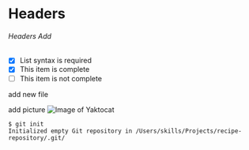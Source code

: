 # Headers
###### Headers Add

- [x] List syntax is required
- [x] This item is complete
- [ ] This item is not complete

add new file

add picture
![Image of Yaktocat](https://octodex.github.com/images/yaktocat.png)


```
$ git init
Initialized empty Git repository in /Users/skills/Projects/recipe-repository/.git/
```

